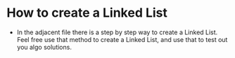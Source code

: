# How to create a Linked List 

- In the adjacent file there is a step by step way to create a Linked List. Feel free use that method to create a Linked List, and use that to test out you algo solutions.